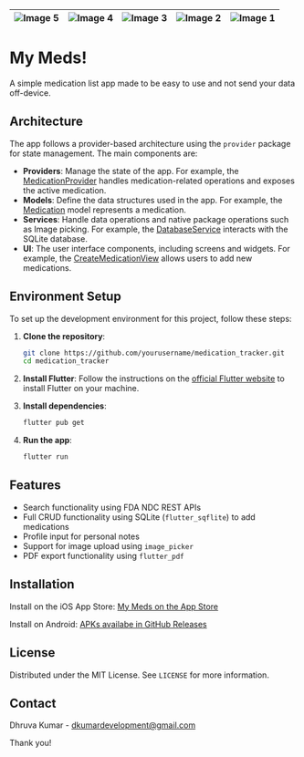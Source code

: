 | ![Image 5](https://github.com/user-attachments/assets/fc699ae1-50c4-4903-a2a6-20ccbc0f5959) | ![Image 4](https://github.com/user-attachments/assets/fe35acba-78f0-4589-b103-f6087ccb34d2) | ![Image 3](https://github.com/user-attachments/assets/70a094aa-bb49-43d8-89dc-ec892ebc3162) | ![Image 2](https://github.com/user-attachments/assets/f3c5d2c8-1254-4925-96d0-5d4edd84aef2) | ![Image 1](https://github.com/user-attachments/assets/008b4fb9-f56d-456a-9222-a782dbc56cc7) |
|:------------------------------------------------------------:|:------------------------------------------------------------:|:------------------------------------------------------------:|:------------------------------------------------------------:|:------------------------------------------------------------:|

# My Meds!

A simple medication list app made to be easy to use and not send your data off-device.

## Architecture

The app follows a provider-based architecture using the `provider` package for state management. The main components are:

- **Providers**: Manage the state of the app. For example, the [MedicationProvider](lib/data/providers/medication_provider.dart) handles medication-related operations and exposes the active medication.
- **Models**: Define the data structures used in the app. For example, the [Medication](lib/data/model/medication_model.dart) model represents a medication.
- **Services**: Handle data operations and native package operations such as Image picking. For example, the [DatabaseService](lib/data/database/database.dart) interacts with the SQLite database.
- **UI**: The user interface components, including screens and widgets. For example, the [CreateMedicationView](lib/ui/create_medication/create_medication_view.dart) allows users to add new medications.

## Environment Setup

To set up the development environment for this project, follow these steps:

1. **Clone the repository**:
    ```bash
    git clone https://github.com/yourusername/medication_tracker.git
    cd medication_tracker
    ```

2. **Install Flutter**:
    Follow the instructions on the [official Flutter website](https://flutter.dev/docs/get-started/install) to install Flutter on your machine.

3. **Install dependencies**:
    ```bash
    flutter pub get
    ```

4. **Run the app**:
    ```bash
    flutter run
    ```

## Features

- Search functionality using FDA NDC REST APIs
- Full CRUD functionality using SQLite (`flutter_sqflite`) to add medications
- Profile input for personal notes
- Support for image upload using `image_picker`
- PDF export functionality using `flutter_pdf`

## Installation

Install on the iOS App Store: [My Meds on the App Store](https://apps.apple.com/us/app/my-meds-personal-meds-list/id6475703887)

Install on Android: [APKs availabe in GitHub Releases](https://github.com/subbuguru/medication_tracker/releases)

## License

Distributed under the MIT License. See `LICENSE` for more information.

## Contact

Dhruva Kumar - [dkumardevelopment@gmail.com](mailto:dkumardevelopment@gmail.com)

Thank you!

